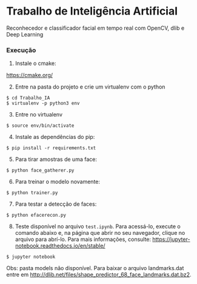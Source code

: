 # Trabalho de Inteligência Artificial
Reconhecedor e classificador facial em tempo real com OpenCV, dlib e Deep Learning

### Execução

1. Instale o cmake:

<https://cmake.org/>

2. Entre na pasta do projeto e crie um virtualenv com o python
```
$ cd Trabalho_IA
$ virtualenv -p python3 env
```

3. Entre no virtualenv
```
$ source env/bin/activate
```
4. Instale as dependências do pip:
```
$ pip install -r requirements.txt
```

5. Para tirar amostras de uma face:
```
$ python face_gatherer.py
```

6. Para treinar o modelo novamente:
```
$ python trainer.py
```

7. Para testar a detecção de faces:
```
$ python efacerecon.py
```

8. Teste disponível no arquivo `test.ipynb`. Para acessá-lo, execute o comando abaixo e, na página que abrir no seu navegador, clique no arquivo para abrí-lo. Para mais informações, consulte: <https://jupyter-notebook.readthedocs.io/en/stable/> 
```
$ jupyter notebook
```

Obs: pasta models não disponível. Para baixar o arquivo landmarks.dat entre em <http://dlib.net/files/shape_predictor_68_face_landmarks.dat.bz2>.
